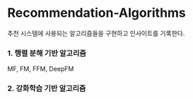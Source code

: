 # Recommendation-Algorithms
추천 시스템에 사용되는 알고리즘들을 구현하고 인사이트를 기록한다.

### 1. 행렬 분해 기반 알고리즘
MF, FM, FFM, DeepFM

### 2. 강화학습 기반 알고리즘


